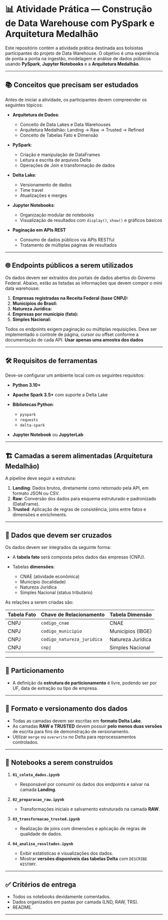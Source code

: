 # 📊 Atividade Prática — Construção de Data Warehouse com PySpark e Arquitetura Medalhão

Este repositório contém a atividade prática destinada aos bolsistas participantes do projeto de Data Warehouse. O objetivo é uma experiência de ponta a ponta na ingestão, modelagem e análise de dados públicos usando **PySpark**, **Jupyter Notebooks** e a **Arquitetura Medalhão**.

---

## 📚 Conceitos que precisam ser estudados

Antes de iniciar a atividade, os participantes devem compreender os seguintes tópicos:

* **Arquitetura de Dados**:

  * Conceito de Data Lakes e Data Warehouses
  * Arquitetura Medalhão: Landing → Raw → Trusted → Refined
  * Conceito de Tabelas Fato e Dimensão
* **PySpark**:

  * Criação e manipulação de DataFrames
  * Leitura e escrita de arquivos Delta
  * Operações de Join e transformação de dados
* **Delta Lake**:

  * Versionamento de dados
  * Time travel
  * Atualizações e merges
* **Jupyter Notebooks**:

  * Organização modular de notebooks
  * Visualização de resultados com `display()`, `show()` e gráficos básicos
* **Paginação em APIs REST**

  * Consumo de dados públicos via APIs RESTful
  * Tratamento de múltiplas páginas de resultados

---

## 🌐 Endpoints públicos a serem utilizados

Os dados devem ser extraídos dos portais de dados abertos do Governo Federal. Abaixo, estão as listadas as informações que devem compor o mini data warehouse:

1. **Empresas registradas na Receita Federal (base CNPJ):**
2. **Municípios do Brasil:**
3. **Natureza Jurídica:**
4. **Empresas por município (fato):**
5. **Simples Nacional:**

Todos os endpoints exigem paginação ou múltiplas requisições. Deve  ser implementado o controle de página, cursor ou offset conforme a documentação de cada API. **Usar apenas uma amostra dos dados**

---

## 🛠 Requisitos de ferramentas

Deve-se configurar um ambiente local com os seguintes requisitos:

* **Python 3.10+**
* **Apache Spark 3.5+** com suporte a Delta Lake
* **Bibliotecas Python**:

  * `pyspark`
  * `requests`
  * `delta-spark`
* **Jupyter Notebook** ou **JupyterLab**

---

## 🏗 Camadas a serem alimentadas (Arquitetura Medalhão)

A pipeline deve seguir a estrutura:

1. **Landing**: Dados brutos, diretamente como retornado pela API, em formato JSON ou CSV.
2. **Raw**: Conversão dos dados para esquema estruturado e padronizado (DataFrame).
3. **Trusted**: Aplicação de regras de consistência, joins entre fatos e dimensões e enrichments.

---

## 🔗 Dados que devem ser cruzados

Os dados devem ser integrados da seguinte forma:

* A **tabela fato** será composta pelos dados das empresas (CNPJ).
* Tabelas **dimensões**:

  * CNAE (atividade econômica)
  * Município (localidade)
  * Natureza Jurídica
  * Simples Nacional (status tributário)

As relações a serem criadas são:

| Tabela Fato | Chave de Relacionamento    | Tabela Dimensão   |
| ----------- | -------------------------- | ----------------- |
| CNPJ        | `codigo_cnae`              | CNAE              |
| CNPJ        | `codigo_municipio`         | Municípios (IBGE) |
| CNPJ        | `codigo_natureza_juridica` | Natureza Jurídica |
| CNPJ        | `cnpj`                     | Simples Nacional  |

---

## 🧩 Particionamento

* A definição da **estrutura de particionamento** é livre, podendo ser por UF, data de extração ou tipo de empresa.

---

## 💾 Formato e versionamento dos dados

* Todas as camadas devem ser escritas em **formato Delta Lake**.
* As camadas **RAW e TRUSTED** devem possuir **pelo menos duas versões** de escrita para fins de demonstração de versionamento.
* Utilizar `merge` ou `overwrite` no Delta para reprocessamentos controlados.

---

## 📓 Notebooks a serem construídos

1. **`01_coleta_dados.ipynb`**

   * Responsável por consumir os dados dos endpoints e salvar na camada **Landing**.

2. **`02_preparacao_raw.ipynb`**

   * Transformações iniciais e salvamento estruturado na camada **RAW**.

3. **`03_transformacao_trusted.ipynb`**

   * Realização de joins com dimensões e aplicação de regras de qualidade de dados.

4. **`04_analise_resultados.ipynb`**

   * Exibir estatísticas e visualizações dos dados.
   * Mostrar **versões disponíveis das tabelas Delta** com `DESCRIBE HISTORY`.

---

## ✅ Critérios de entrega

* Todos os notebooks devidamente comentados.
* Dados organizados em pastas por camada (LND, RAW, TRS).
* README.

---
